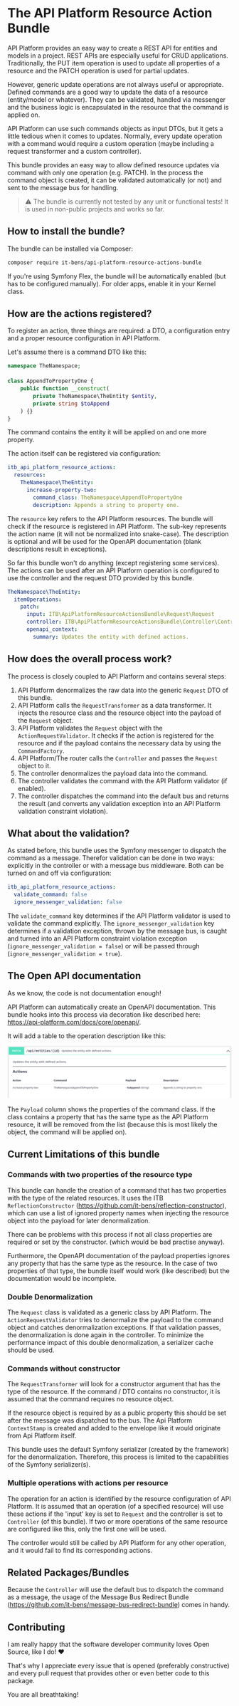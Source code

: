 # The API Platform Resource Action Bundle

API Platform provides an easy way to create a REST API for entities and models in a project. REST APIs are especially useful for CRUD applications. 
Traditionally, the PUT item operation is used to update all properties of a resource and the PATCH operation is used for partial updates.

However, generic update operations are not always useful or appropriate.
Defined commands are a good way to update the data of a resource (entity/model or whatever). 
They can be validated, handled via messenger and the business logic is encapsulated in the resource that the command is applied on.

API Platform can use such commands objects as input DTOs, but it gets a little tedious when it comes to updates.
Normally, every update operation with a command would require a custom operation (maybe including a request transformer and a custom controller).

This bundle provides an easy way to allow defined resource updates via command with only one operation (e.g. PATCH).
In the process the command object is created, it can be validated automatically (or not) and sent to the message bus for handling.

> ⚠ The bundle is currently not tested by any unit or functional tests! It is used in non-public projects and works so far.

## How to install the bundle?
The bundle can be installed via Composer:
```bash
composer require it-bens/api-platform-resource-actions-bundle
```
If you're using Symfony Flex, the bundle will be automatically enabled (but has to be configured manually). 
For older apps, enable it in your Kernel class.

## How are the actions registered?
To register an action, three things are required: a DTO, a configuration entry and a proper resource configuration in API Platform.

Let's assume there is a command DTO like this:
```php
namespace TheNamespace;

class AppendToPropertyOne {
    public function __construct(
        private TheNamespace\TheEntity $entity, 
        private string $toAppend
    ) {}
}
```
The command contains the entity it will be applied on and one more property.

The action itself can be registered via configuration:
```yaml
itb_api_platform_resource_actions:
  resources:
    TheNamespace\TheEntity:
      increase-property-two:
        command_class: TheNamespace\AppendToPropertyOne
        description: Appends a string to property one.
```
The `resource` key refers to the API Platform resources. The bundle will check if the resource is registered in API Platform.
The sub-key represents the action name (it will not be normalized into snake-case). 
The description is optional and will be used for the OpenAPI documentation (blank descriptions result in exceptions).

So far this bundle won't do anything (except registering some services). 
The actions can be used after an API Platform operation is configured to use the controller and the request DTO provided by this bundle.
```yaml
TheNamespace\TheEntity:
  itemOperations:
    patch:
      input: ITB\ApiPlatformResourceActionsBundle\Request\Request
      controller: ITB\ApiPlatformResourceActionsBundle\Controller\Controller
      openapi_context:
        summary: Updates the entity with defined actions.
```

## How does the overall process work?
The process is closely coupled to API Platform and contains several steps:
1. API Platform denormalizes the raw data into the generic `Request` DTO of this bundle.
2. API Platform calls the `RequestTransformer` as a data transformer. 
It injects the resource class and the resource object into the payload of the `Request` object.
3. API Platform validates the `Request` object with the `ActionRequestValidator`.
It checks if the action is registered for the resource and if the payload contains the necessary data by using the `CommandFactory`.
4. API Platform/The router calls the `Controller` and passes the `Request` object to it.
5. The controller denormalizes the payload data into the command.
6. The controller validates the command with the API Platform validator (if enabled).
7. The controller dispatches the command into the default bus and returns the result
(and converts any validation exception into an API Platform validation constraint violation).

## What about the validation?
As stated before, this bundle uses the Symfony messenger to dispatch the command as a message.
Therefor validation can be done in two ways: explicitly in the controller or with a message bus middleware.
Both can be turned on and off via configuration:
```yaml
itb_api_platform_resource_actions:
  validate_command: false
  ignore_messenger_validation: false
```
The `validate_command` key determines if the API Platform validator is used to validate the command explicitly.
The `ignore_messenger_validation` key determines if a validation exception, thrown by the message bus, 
is caught and turned into an API Platform constraint violation exception (`ignore_messenger_validation = false`)
or will be passed through (`ignore_messenger_validation = true`).

## The Open API documentation
As we know, the code is not documentation enough!

API Platform can automatically create an OpenAPI documentation. This bundle hooks into this process via decoration
like described here: https://api-platform.com/docs/core/openapi/. 

It will add a table to the operation description like this:

![OpenAPI documentation for operation with actions](docs/images/action-operation-with-documentation.png?raw=true "OpenAPI documentation")

The `Payload` column shows the properties of the command class. 
If the class contains a property that has the same type as the API Platform resource, it will be removed from the list
(because this is most likely the object, the command will be applied on).

## Current Limitations of this bundle
### Commands with two properties of the resource type
This bundle can handle the creation of a command that has two properties with the type of the related resources.
It uses the ITB `ReflectionConstructor` (https://github.com/it-bens/reflection-constructor),
which can use a list of ignored property names when injecting the resource object into the payload for later denormalization.

There can be problems with this process if not all class properties are required or set by the constructor.
(which would be bad practise anyway).

Furthermore, the OpenAPI documentation of the payload properties ignores any property that has the same type as the resource.
In the case of two properties of that type, the bundle itself would work (like described) but the documentation would be incomplete.

### Double Denormalization
The `Request` class is validated as a generic class by API Platform. 
The `ActionRequestValidator` tries to denormalize the payload to the command object and catches denormalization exceptions.
If that validation passes, the denormalization is done again in the controller. 
To minimize the performance impact of this double denormalization, a serializer cache should be used.

### Commands without constructor
The `RequestTransformer` will look for a constructor argument that has the type of the resource.
If the command / DTO contains no constructor, it is assumed that the command requires no resource object.

If the resource object is required by as a public property this should be set after the message was dispatched to the bus.
The Api Platform `ContextStamp` is created and added to the envelope like it would originate from Api Platform itself.

This bundle uses the default Symfony serializer (created by the framework) for the denormalization.
Therefore, this process is limited to the capabilities of the Symfony serializer(s).

### Multiple operations with actions per resource
The operation for an action is identified by the resource configuration of API Platform.
It is assumed that an operation (of a specified resource) will use these actions if the 'input' key is set to `Request` 
and the controller is set to `Controller` (of this bundle).
If two or more operations of the same resource are configured like this, only the first one will be used.

The controller would still be called by API Platform for any other operation, and it would fail to find its corresponding actions.

## Related Packages/Bundles
Because the `Controller` will use the default bus to dispatch the command as a message, the usage of the
Message Bus Redirect Bundle (https://github.com/it-bens/message-bus-redirect-bundle) comes in handy.

## Contributing
I am really happy that the software developer community loves Open Source, like I do! ♥

That's why I appreciate every issue that is opened (preferably constructive)
and every pull request that provides other or even better code to this package.

You are all breathtaking!